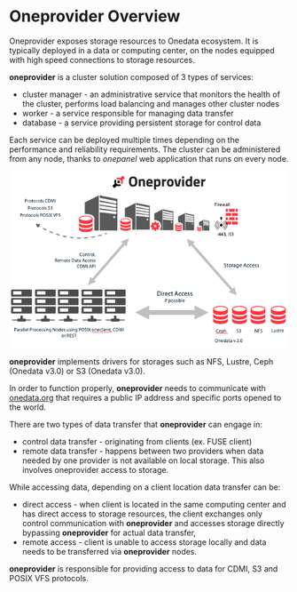 # Oneprovider Overview


Oneprovider exposes storage resources to Onedata ecosystem. It is typically deployed in a data or computing center, on the nodes equipped with high speed connections to storage resources.

**oneprovider** is a cluster solution composed of 3 types of services:
* cluster manager - an administrative service that monitors the health of the cluster, performs load balancing and manages other cluster nodes
* worker - a service responsible for managing data transfer
* database - a service providing persistent storage for control data

Each service can be deployed multiple times depending on the performance and reliability requirements. The cluster can be administered from any node, thanks to *onepanel* web application that runs on every node.

<p align="center">
<img src="img/admin/oneprovider_slide.png">
</p>

**oneprovider** implements drivers for storages such as NFS, Lustre, Ceph (Onedata v3.0) or S3 (Onedata v3.0).

In order to function properly, **oneprovider** needs to communicate with [onedata.org](www.onedata.org) that requires a public IP address and specific ports opened to the world.

There are two types of data transfer that **oneprovider** can engage in:
* control data transfer - originating from clients (ex. FUSE client)
* remote data transfer - happens between two providers when data needed by one provider is not available on local storage. This also involves oneprovider access to storage.

While accessing data, depending on a client location data transfer can be:
* direct access - when client is located in the same computing center and has direct access to storage resources, the client exchanges only control communication with **oneprovider** and accesses storage directly bypassing **oneprovider** for actual data transfer,
* remote access - client is unable to access storage locally and data needs to be transferred via **oneprovider** nodes.

**oneprovider** is responsible for providing access to data for CDMI, S3 and POSIX VFS protocols.
